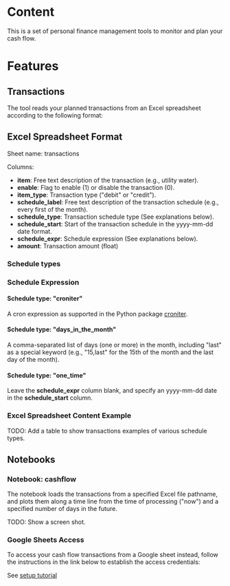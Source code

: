 # Content

This is a set of personal finance management tools to monitor and plan your cash flow.

# Features

## Transactions

The tool reads your planned transactions from an Excel spreadsheet according to the following format:

## Excel Spreadsheet Format

Sheet name: transactions

Columns:

- **item**: Free text description of the transaction (e.g., utility water).
- **enable**: Flag to enable (1) or disable the transaction (0).
- **item_type**: Transaction type ("debit" or "credit").
- **schedule_label**: Free text description of the transaction schedule (e.g., every first of the month).
- **schedule_type**: Transaction schedule type (See explanations below).
- **schedule_start**: Start of the transaction schedule in the yyyy-mm-dd date format.
- **schedule_expr**: Schedule expression (See explanations below).
- **amount**: Transaction amount (float)

### Schedule types


### Schedule Expression

#### Schedule type: "croniter"

A cron expression as supported in the Python package [croniter](https://pypi.org/project/croniter/).

#### Schedule type: "days_in_the_month"

A comma-separated list of days (one or more) in the month, including "last" as a special keyword (e.g., "15,last" for 
the 15th of the month and the last day of the month).

#### Schedule type: "one_time"

Leave the **schedule_expr** column blank, and specify an yyyy-mm-dd date in the **schedule_start** column.

### Excel Spreadsheet Content Example

TODO: Add a table to show transactions examples of various schedule types.

## Notebooks

### Notebook: cashflow

The notebook loads the transactions from a specified Excel file pathname, and plots them along a time line from the time
of processing ("now") and a specified number of days in the future.

TODO: Show a screen shot.

### Google Sheets Access

To access your cash flow transactions from a Google sheet instead, follow the instructions in the link below to establish
the access credentials:

See [setup tutorial](https://www.youtube.com/watch?v=7I2s81TsCnc)